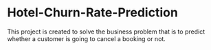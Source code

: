 # Hotel-Churn-Rate-Prediction
This project is created to solve the business problem that is to predict whether a customer is going to cancel a booking or not.
